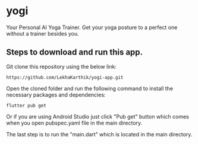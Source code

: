 # yogi

Your Personal AI Yoga Trainer.
Get your yoga posture to a perfect one without a trainer besides you.

## Steps to download and run this app.

Git clone this repository using the below link:
```
https://github.com/LekhaKarthik/yogi-app.git
```

Open the cloned folder and run the following command to install the necessary packages and dependencies:
```
flutter pub get
```
Or if you are using Android Studio just click "Pub get" button which comes when you open pubspec.yaml file in the main directory.

The last step is to run the "main.dart" which is located in the main directory.
